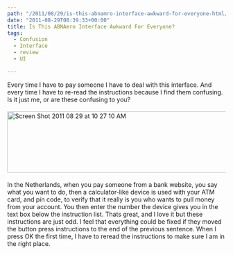 ```yaml
---
path: "/2011/08/29/is-this-abnamro-interface-awkward-for-everyone-html/" 
date: "2011-08-29T08:39:33+00:00" 
title: Is This ABNAmro Interface Awkward For Everyone?
tags:
  - Confusion
  - Interface
  - review
  - UI

---
```


  <p>
    Every time I have to pay someone I have to deal with this interface. And every time I have to re-read the instructions because I find them confusing. Is it just me, or are these confusing to you?
  </p>
  
  <p>
    <img style="margin: 5px 15px 5px 0px" title="Screen Shot 2011-08-29 at 10.27.10 AM.png" src="/static/500c9c42c4aa27cb90863e5e/50e9971de4b01058545b4678/50e99720e4b01058545b4943/1314607172867/Screen%20Shot%202011-08-29%20at%2010.27.10%20AM.png/1000w" border="0" alt="Screen Shot 2011 08 29 at 10 27 10 AM" width="600" height="141" />
  </p>
  
  <p>
    In the Netherlands, when you pay someone from a bank website, you say what you want to do, then a calculator-like device is used with your ATM card, and pin code, to verify that it really is you who wants to pull money from your account. You then enter the number the device gives you in the text box below the instruction list. Thats great, and I love it but these instructions are just odd. I feel that everything could be fixed if they moved the button press instructions to the end of the previous sentence. When I press OK the first time, I have to reread the instructions to make sure I am in the right place.
  </p>
</div>